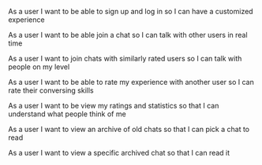 As a user
I want to be able to sign up and log in
so I can have a customized experience

As a user
I want to be able join a chat
so I can talk with other users in real time

As a user
I want to join chats with similarly rated users
so I can talk with people on my level

As a user
I want to be able to rate my experience with another user
so I can rate their conversing skills

As a user
I want to be view my ratings and statistics
so that I can understand what people think of me

As a user
I want to view an archive of old chats
so that I can pick a chat to read

As a user
I want to view a specific archived chat
so that I can read it
